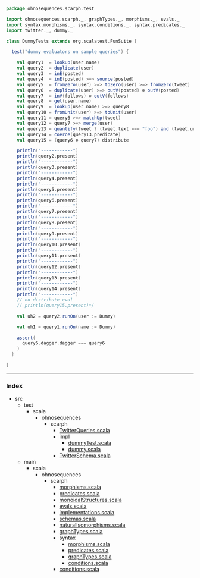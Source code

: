 
```scala
package ohnosequences.scarph.test

import ohnosequences.scarph._, graphTypes._, morphisms._, evals._
import syntax.morphisms._, syntax.conditions._, syntax.predicates._
import twitter._, dummy._

class DummyTests extends org.scalatest.FunSuite {

  test("dummy evaluators on sample queries") {

    val query1  = lookup(user.name)
    val query2  = duplicate(user)
    val query3  = inE(posted)
    val query4  = inE(posted) >=> source(posted)
    val query5  = fromZero(user) >=> toZero(user) >=> fromZero(tweet)
    val query6  = duplicate(user) >=> outV(posted) ⊗ outV(posted)
    val query7  = inV(follows) ⊕ outV(follows)
    val query8  = get(user.name)
    val query9  = lookup(user.name) >=> query8
    val query10 = fromUnit(user) >=> toUnit(user)
    val query11 = query6 >=> matchUp(tweet)
    val query12 = query7 >=> merge(user)
    val query13 = quantify(tweet ? (tweet.text === "foo") and (tweet.url === "www"))
    val query14 = coerce(query13.predicate)
    val query15 = (query6 ⊗ query7) distribute

    println("------------")
    println(query2.present)
    println("------------")
    println(query3.present)
    println("------------")
    println(query4.present)
    println("------------")
    println(query5.present)
    println("------------")
    println(query6.present)
    println("------------")
    println(query7.present)
    println("------------")
    println(query8.present)
    println("------------")
    println(query9.present)
    println("------------")
    println(query10.present)
    println("------------")
    println(query11.present)
    println("------------")
    println(query12.present)
    println("------------")
    println(query13.present)
    println("------------")
    println(query14.present)
    println("------------")
    // no distribute eval
    // println(query15.present)*/

    val uh2 = query2.runOn(user := Dummy)

    val uh1 = query1.runOn(name := Dummy)

    assert( 
      query6.dagger.dagger === query6
    )
  }

}

```


------

### Index

+ src
  + test
    + scala
      + ohnosequences
        + scarph
          + [TwitterQueries.scala][test/scala/ohnosequences/scarph/TwitterQueries.scala]
          + impl
            + [dummyTest.scala][test/scala/ohnosequences/scarph/impl/dummyTest.scala]
            + [dummy.scala][test/scala/ohnosequences/scarph/impl/dummy.scala]
          + [TwitterSchema.scala][test/scala/ohnosequences/scarph/TwitterSchema.scala]
  + main
    + scala
      + ohnosequences
        + scarph
          + [morphisms.scala][main/scala/ohnosequences/scarph/morphisms.scala]
          + [predicates.scala][main/scala/ohnosequences/scarph/predicates.scala]
          + [monoidalStructures.scala][main/scala/ohnosequences/scarph/monoidalStructures.scala]
          + [evals.scala][main/scala/ohnosequences/scarph/evals.scala]
          + [implementations.scala][main/scala/ohnosequences/scarph/implementations.scala]
          + [schemas.scala][main/scala/ohnosequences/scarph/schemas.scala]
          + [naturalIsomorphisms.scala][main/scala/ohnosequences/scarph/naturalIsomorphisms.scala]
          + [graphTypes.scala][main/scala/ohnosequences/scarph/graphTypes.scala]
          + syntax
            + [morphisms.scala][main/scala/ohnosequences/scarph/syntax/morphisms.scala]
            + [predicates.scala][main/scala/ohnosequences/scarph/syntax/predicates.scala]
            + [graphTypes.scala][main/scala/ohnosequences/scarph/syntax/graphTypes.scala]
            + [conditions.scala][main/scala/ohnosequences/scarph/syntax/conditions.scala]
          + [conditions.scala][main/scala/ohnosequences/scarph/conditions.scala]

[test/scala/ohnosequences/scarph/TwitterQueries.scala]: ../TwitterQueries.scala.md
[test/scala/ohnosequences/scarph/impl/dummyTest.scala]: dummyTest.scala.md
[test/scala/ohnosequences/scarph/impl/dummy.scala]: dummy.scala.md
[test/scala/ohnosequences/scarph/TwitterSchema.scala]: ../TwitterSchema.scala.md
[main/scala/ohnosequences/scarph/morphisms.scala]: ../../../../../main/scala/ohnosequences/scarph/morphisms.scala.md
[main/scala/ohnosequences/scarph/predicates.scala]: ../../../../../main/scala/ohnosequences/scarph/predicates.scala.md
[main/scala/ohnosequences/scarph/monoidalStructures.scala]: ../../../../../main/scala/ohnosequences/scarph/monoidalStructures.scala.md
[main/scala/ohnosequences/scarph/evals.scala]: ../../../../../main/scala/ohnosequences/scarph/evals.scala.md
[main/scala/ohnosequences/scarph/implementations.scala]: ../../../../../main/scala/ohnosequences/scarph/implementations.scala.md
[main/scala/ohnosequences/scarph/schemas.scala]: ../../../../../main/scala/ohnosequences/scarph/schemas.scala.md
[main/scala/ohnosequences/scarph/naturalIsomorphisms.scala]: ../../../../../main/scala/ohnosequences/scarph/naturalIsomorphisms.scala.md
[main/scala/ohnosequences/scarph/graphTypes.scala]: ../../../../../main/scala/ohnosequences/scarph/graphTypes.scala.md
[main/scala/ohnosequences/scarph/syntax/morphisms.scala]: ../../../../../main/scala/ohnosequences/scarph/syntax/morphisms.scala.md
[main/scala/ohnosequences/scarph/syntax/predicates.scala]: ../../../../../main/scala/ohnosequences/scarph/syntax/predicates.scala.md
[main/scala/ohnosequences/scarph/syntax/graphTypes.scala]: ../../../../../main/scala/ohnosequences/scarph/syntax/graphTypes.scala.md
[main/scala/ohnosequences/scarph/syntax/conditions.scala]: ../../../../../main/scala/ohnosequences/scarph/syntax/conditions.scala.md
[main/scala/ohnosequences/scarph/conditions.scala]: ../../../../../main/scala/ohnosequences/scarph/conditions.scala.md